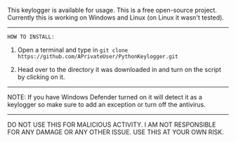 This keylogger is available for usage. This is a free open-source project. Currently this is working on Windows and Linux (on Linux it wasn't tested).
***
```HOW TO INSTALL:```

1. Open a terminal and type in ```git clone https://github.com/APrivateUser/PythonKeylogger.git```

2. Head over to the directory it was downloaded in and turn on the script by clicking on it. 
***
NOTE: If you have Windows Defender turned on it will detect it as a keylogger so make sure to add an exception or turn off the antivirus.
***
DO NOT USE THIS FOR MALICIOUS ACTIVITY. I AM NOT RESPONSIBLE FOR ANY DAMAGE OR ANY OTHER ISSUE. USE THIS AT YOUR OWN RISK.
